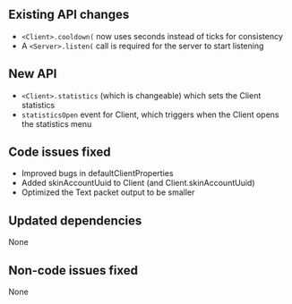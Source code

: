## Existing API changes
* `<Client>.cooldown(` now uses seconds instead of ticks for consistency
* A `<Server>.listen(` call is required for the server to start listening

## New API
* `<Client>.statistics` (which is changeable) which sets the Client statistics
* `statisticsOpen` event for Client, which triggers when the Client opens the statistics menu

## Code issues fixed
* Improved bugs in defaultClientProperties
* Added skinAccountUuid to Client (and Client.skinAccountUuid)
* Optimized the Text packet output to be smaller

## Updated dependencies
None

## Non-code issues fixed
None